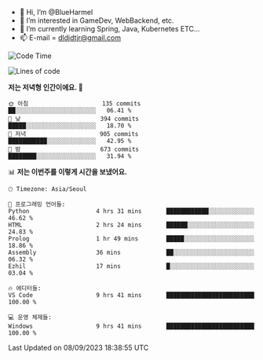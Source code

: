 - 👋 Hi, I’m @BlueHarmel
- 👀 I’m interested in GameDev, WebBackend, etc.
- 🌱 I’m currently learning Spring, Java, Kubernetes ETC...
- 📫 E-mail = dldjdtjr@gmail.com
  <!--START_SECTION:waka-->
![Code Time](http://img.shields.io/badge/Code%20Time-300%20hrs%2045%20mins-blue)

![Lines of code](https://img.shields.io/badge/%EC%A0%80%EB%8A%94%20%EC%97%AC%ED%83%9C%EA%B9%8C%EC%A7%80%20-39.3%20million%20%EC%A4%84%EC%9D%98%20%EC%BD%94%EB%93%9C%EB%A5%BC%20%EC%9E%91%EC%84%B1%ED%96%88%EC%96%B4%EC%9A%94.-blue)

**저는 저녁형 인간이에요. 🦉** 

```text
🌞 아침                     135 commits         ██░░░░░░░░░░░░░░░░░░░░░░░   06.41 % 
🌆 낮　                     394 commits         █████░░░░░░░░░░░░░░░░░░░░   18.70 % 
🌃 저녁                     905 commits         ███████████░░░░░░░░░░░░░░   42.95 % 
🌙 밤　                     673 commits         ████████░░░░░░░░░░░░░░░░░   31.94 % 
```


📊 **저는 이번주를 이렇게 시간을 보냈어요.** 

```text
🕑︎ Timezone: Asia/Seoul

💬 프로그래밍 언어들: 
Python                   4 hrs 31 mins       ████████████░░░░░░░░░░░░░   46.62 % 
HTML                     2 hrs 24 mins       ██████░░░░░░░░░░░░░░░░░░░   24.83 % 
Prolog                   1 hr 49 mins        █████░░░░░░░░░░░░░░░░░░░░   18.86 % 
Assembly                 36 mins             ██░░░░░░░░░░░░░░░░░░░░░░░   06.32 % 
Ezhil                    17 mins             █░░░░░░░░░░░░░░░░░░░░░░░░   03.04 % 

🔥 에디터들: 
VS Code                  9 hrs 41 mins       █████████████████████████   100.00 % 

💻 운영 체제들: 
Windows                  9 hrs 41 mins       █████████████████████████   100.00 % 
```


 Last Updated on 08/09/2023 18:38:55 UTC
<!--END_SECTION:waka-->
<!---
BlueHarmel/BlueHarmel is a ✨ special ✨ repository because its `README.md` (this file) appears on your GitHub profile.
You can click the Preview link to take a look at your changes.
--->

